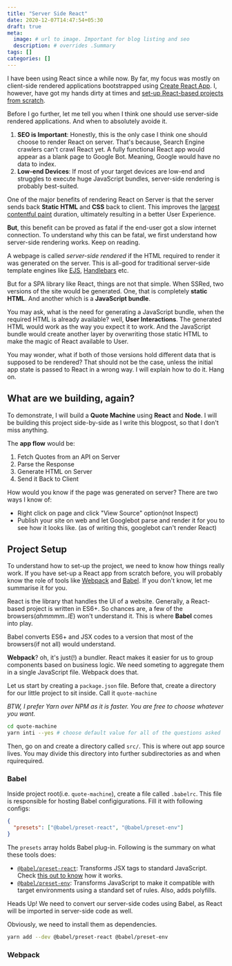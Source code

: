 ```yaml
---
title: "Server Side React"
date: 2020-12-07T14:47:54+05:30
draft: true
meta:
  image: # url to image. Important for blog listing and seo
  description: # overrides .Summary
tags: []
categories: []
---
```


<!--  Start Typing... -->

I have been using React since a while now. By far, my focus was mostly on
client-side rendered applications bootstrapped using [Create React App](#TODO).
I, however, have got my hands dirty at times and [set-up React-based projects
from scratch](https://github.com/abdus/react-chrome-ext).

Before I go further, let me tell you when I think one should use server-side
rendered applications. And when to absolutely avoide it.

1. **SEO is Important**: Honestly, this is the only case I think one should
   choose to render React on server. That's because, Search Engine crawlers
   can't crawl React yet. A fully functional React app would appear as a blank
   page to Google Bot. Meaning, Google would have no data to index.
2. **Low-end Devices**: If most of your target devices are low-end and struggles
   to execute huge JavaScript bundles, server-side rendering is probably
   best-suited.

One of the major benefits of rendering React on Server is that the server sends
back **Static HTML** and **CSS** back to client. This improves the [largest
contentful paint](https://web.dev/largest-contentful-paint/) duration,
ultimately resulting in a better User Experience.

**But**, this benefit can be proved as fatal if the end-user got a slow internet
connection. To understand why this can be fatal, we first understand how
server-side rendering works. Keep on reading.

A webpage is called _server-side rendered_ if the HTML required to render it was
generated on the server. This is all-good for traditional server-side template
engines like [EJS](#TODO), [Handlebars](#TODO) etc.

But for a SPA library like React, things are not that simple. When SSRed, two
versions of the site would be generated. One, that is completely **static HTML**.
And another which is a **JavaScript bundle**.

You may ask, what is the need for generating a JavaScript bundle, when the
required HTML is already available? well, **User Interactions**. The generated HTML
would work as the way you expect it to work. And the JavaScript bundle would
create another layer by overwriting those static HTML to make the magic of React
available to User.

You may wonder, what if both of those versions hold different data that is
supposed to be rendered? That should not be the case, unless the initial app
state is passed to React in a wrong way. I will explain how to do it. Hang on.

## What are we building, again?

To demonstrate, I will build a **Quote Machine** using **React** and **Node**.
I will be building this project side-by-side as I write this blogpost, so that
I don't miss anything.

The **app flow** would be:

1. Fetch Quotes from an API on Server
2. Parse the Response
3. Generate HTML on Server
4. Send it Back to Client

How would you know if the page was generated on server? There are two ways I
know of:

- Right click on page and click "View Source" option(not Inspect)
- Publish your site on web and let Googlebot parse and render it for you to see
  how it looks like. (as of writing this, googlebot can't render React)

## Project Setup

To understand how to set-up the project, we need to know how things really work.
If you have set-up a React app from scratch before, you will probably know the
role of tools like [Webpack](#TODO) and [Babel](#TODO). If you don't know, let
me summarise it for you.

React is the library that handles the UI of a website. Generally, a React-based
project is written in ES6+. So chances are, a few of the browsers(_ahmmmm..IE_)
won't understand it. This is where **Babel** comes into play.

Babel converts ES6+ and JSX codes to a version that most of the
browsers(if not all) would understand.

**Webpack**? oh, it's just(!) a bundler. React makes it easier for us to group
components based on business logic. We need someting to aggregate them in a
single JavaScript file. Webpack does that.

Let us start by creating a `package.json` file. Before that, create a directory
for our little project to sit inside. Call it `quote-machine`

_BTW, I prefer Yarn over NPM as it is faster. You are free to choose whatever
you want._

```sh
cd quote-machine
yarn inti --yes # choose default value for all of the questions asked
```

Then, go on and create a directory called `src/`. This is where out app source
lives. You may divide this directory into further subdirectories as and when
rquirequired.

### Babel

Inside project root(i.e. `quote-machine`), create a file called `.babelrc`. This
file is responsible for hosting Babel configigurations. Fill it with following
configs:

```json
{
  "presets": ["@babel/preset-react", "@babel/preset-env"]
}
```

The `presets` array holds Babel plug-in. Following is the summary on what these
tools does:

- [`@babel/preset-react`](https://babeljs.io/docs/en/babel-preset-react):
  Transforms JSX tags to standard JavaScript. Check
  [this out to know](https://babeljs.io/en/repl) how it works.
- [`@babel/preset-env`](https://babeljs.io/docs/en/babel-preset-env):
  Transforms JavaScript to make it compatible with target environments using a
  standard set of rules. Also, adds polyfills.

Heads Up! We need to convert our server-side codes using Babel, as React will
be imported in server-side code as well.

Obviously, we need to install them as dependencies.

```sh
yarn add --dev @babel/preset-react @babel/preset-env
```

### Webpack


